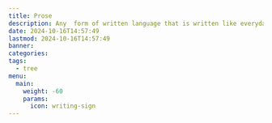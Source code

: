 ```yaml
---
title: Prose
description: Any  form of written language that is written like everyday speech can be known as prose. In my free time, I like to write my own type of prose, including poetry, short stories, and other fiction.
date: 2024-10-16T14:57:49
lastmod: 2024-10-16T14:57:49
banner: 
categories: 
tags:
  - tree
menu:
  main:
    weight: -60
    params:
      icon: writing-sign
---
```


